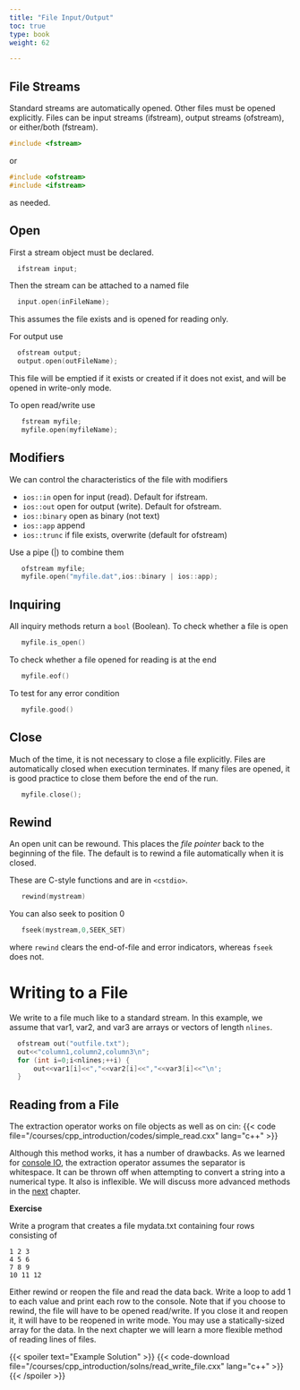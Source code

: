 ```yaml
---
title: "File Input/Output"
toc: true
type: book
weight: 62

---
```



## File Streams

Standard streams are automatically opened.  Other files must be opened explicitly.
Files can be input streams (ifstream), output streams (ofstream), or either/both (fstream).
```c++
#include <fstream>
```
or
```c++
#include <ofstream>
#include <ifstream>
```
as needed.

## Open

First a stream object must be declared.
```c++
  ifstream input;
```
Then the stream can be attached to a named file
```c++
  input.open(inFileName);
```
This assumes the file exists and is opened for reading only.

For output use
```c++
  ofstream output;
  output.open(outFileName);
```
This file will be emptied if it exists or created if it does not exist, and will be opened in write-only mode.

To open read/write use
```c++
   fstream myfile;
   myfile.open(myfileName);
```

## Modifiers

We can control the characteristics of the file with modifiers

* `ios::in`      open for input (read). Default for ifstream.
* `ios::out`     open for output (write). Default for ofstream.
* `ios::binary`  open as binary (not text)
* `ios::app`     append
* `ios::trunc`   if file exists, overwrite (default for ofstream)

Use a pipe (|) to combine them
```c++
   ofstream myfile;
   myfile.open("myfile.dat",ios::binary | ios::app);
```

## Inquiring

All inquiry methods return a `bool` (Boolean).  To check whether a file is open
```c++
   myfile.is_open()
```
To check whether a file opened for reading is at the end
```c++
   myfile.eof()
```

To test for any error condition
```c++
   myfile.good()
```

## Close

Much of the time, it is not necessary to close a file explicitly.  Files are automatically closed when execution terminates.
If many files are opened, it is good practice to close them before the end of the run.
```c++
   myfile.close();
```

## Rewind

An open unit can be rewound.  This places the _file pointer_ back to the beginning of the file.
The default is to rewind a file automatically when it is closed.

These are C-style functions and are in `<cstdio>`.
```c++
   rewind(mystream)
```
You can also seek to position 0
```c++
   fseek(mystream,0,SEEK_SET)
```
where `rewind` clears the end-of-file and error indicators, whereas `fseek` does not.

# Writing to a File

We write to a file much like to a standard stream.  In this example, we assume that var1, var2, and var3 are arrays or vectors of length `nlines`.
```c++
  ofstream out("outfile.txt");
  out<<"column1,column2,column3\n";
  for (int i=0;i<nlines;++i) {
      out<<var1[i]<<","<<var2[i]<<","<<var3[i]<<"\n';
  }
```

## Reading from a File

The extraction operator works on file objects as well as on cin:
{{< code file="/courses/cpp_introduction/codes/simple_read.cxx" lang="c++" >}}

Although this method works, it has a number of drawbacks.  As we learned for [console IO](/courses/cpp_introduction/console_io), the extraction operator assumes the separator is whitespace. It can be thrown off when attempting to convert a string into a numerical type.  It also is inflexible. We will discuss more advanced methods in the [next](/courses/cpp_introduction/advanced_io) chapter.

**Exercise**

Write a program that creates a file mydata.txt containing four rows consisting of
```no-highlight
1 2 3
4 5 6
7 8 9
10 11 12
```
Either rewind or reopen the file and read the data back.  Write a loop to add 1 to each value and print each row to the console.  Note that if you choose to rewind, the file will have to be opened read/write.  If you close it and reopen it, it will have to be reopened in write mode.  You may use a statically-sized array for the data.  In the next chapter we will learn a more flexible method of reading lines of files.

{{< spoiler text="Example Solution" >}}
{{< code-download file="/courses/cpp_introduction/solns/read_write_file.cxx" lang="c++" >}}
{{< /spoiler >}}
